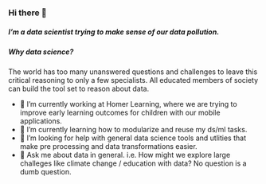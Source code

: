### Hi there 👋
##### I’m a data scientist trying to make sense of our data pollution.

##### Why data science?
The world has too many unanswered questions and challenges to leave this critical reasoning to only a few specialists. All educated members of society can build the tool set to reason about data.

- 🔭 I’m currently working at Homer Learning, where we are trying to improve early learning outcomes for children with our mobile applications.
- 🌱 I’m currently learning how to modularize and reuse my ds/ml tasks.
- 🤔 I’m looking for help with general data science tools and utlities that make pre processing and data transformations easier.
- 💬 Ask me about data in general. i.e. How might we explore large challeges like climate change / education with data? No question is a dumb question.

<!--
**austenmyers/austenmyers** is a ✨ _special_ ✨ repository because its `README.md` (this file) appears on your GitHub profile.

For emoji: https://www.webfx.com/tools/emoji-cheat-sheet/

Here are some ideas to get you started:

- 🔭 I’m currently working on ...
- 🌱 I’m currently learning ...
- 👯 I’m looking to collaborate on ...
- 🤔 I’m looking for help with ...
- 💬 Ask me about ...
- 📫 How to reach me: ...
- 😄 Pronouns: ...
- ⚡ Fun fact: ...
-->
